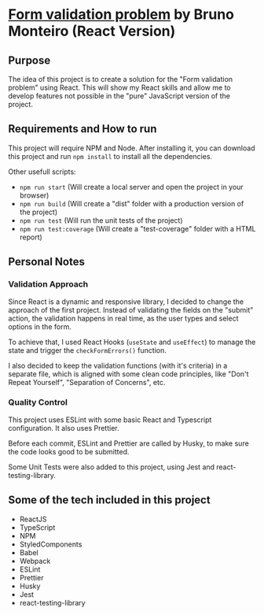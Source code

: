 # [Form validation problem](https://springload.github.io/form-validation-problem/) by Bruno Monteiro (React Version)

## Purpose

The idea of this project is to create a solution for the "Form validation problem" using React. This will show my React skills and allow me to develop features not possible in the "pure" JavaScript version of the project.

## Requirements and How to run

This project will require NPM and Node. After installing it, you can download this project and run `npm install` to install all the dependencies.

Other usefull scripts:

-   `npm run start` (Will create a local server and open the project in your browser)
-   `npm run build` (Will create a "dist" folder with a production version of the project)
-   `npm run test` (Will run the unit tests of the project)
-   `npm run test:coverage` (Will create a "test-coverage" folder with a HTML report)

## Personal Notes

### Validation Approach

Since React is a dynamic and responsive library, I decided to change the approach of the first project. Instead of validating the fields on the "submit" action, the validation happens in real time, as the user types and select options in the form.

To achieve that, I used React Hooks (`useState` and `useEffect`) to manage the state and trigger the `checkFormErrors()` function.

I also decided to keep the validation functions (with it's criteria) in a separate file, which is aligned with some clean code principles, like "Don't Repeat Yourself", "Separation of Concerns", etc.

### Quality Control

This project uses ESLint with some basic React and Typescript configuration. It also uses Prettier.

Before each commit, ESLint and Prettier are called by Husky, to make sure the code looks good to be submitted.

Some Unit Tests were also added to this project, using Jest and react-testing-library.

## Some of the tech included in this project

-   ReactJS
-   TypeScript
-   NPM
-   StyledComponents
-   Babel
-   Webpack
-   ESLint
-   Prettier
-   Husky
-   Jest
-   react-testing-library
